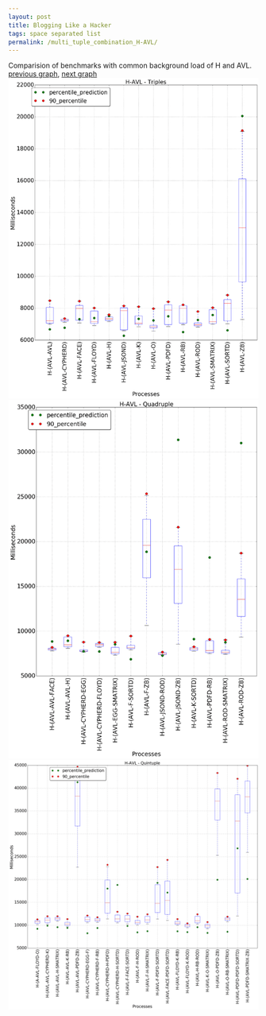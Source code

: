 ```yaml
---
layout: post
title: Blogging Like a Hacker
tags: space separated list
permalink: /multi_tuple_combination_H-AVL/
---
```


Comparision of benchmarks with common background load of H and AVL.
[previous graph](../multi_tuple_combination_FLOYD-ZB/), [next graph](../multi_tuple_combination_H-A/)
<img src="./images/triple/H/H-AVL_box.png" alt="graph figure"><img src="./images/quadruple/H/H-AVL_box.png" alt="graph figure"><img src="./images/quintuple/H/H-AVL_box.png" alt="graph figure">
